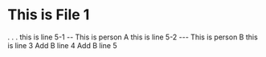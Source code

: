 # This is File 1
.
.
.
this is line 5-1 -- This is person A
this is line 5-2 --- This is person B
this is line 3
Add B line 4
Add B line 5
